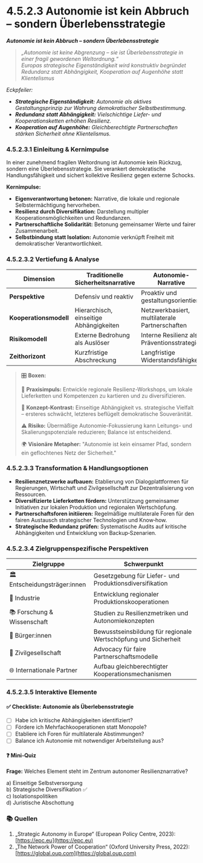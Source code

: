 # 4.5.2.3 Autonomie ist kein Abbruch – sondern Überlebensstrategie

_**Autonomie ist kein Abbruch – sondern Überlebensstrategie**_

> _„Autonomie ist keine Abgrenzung – sie ist Überlebensstrategie in einer fragil gewordenen Weltordnung.“_> \
> _Europas strategische Eigenständigkeit wird konstruktiv begründet_> \
> _Redundanz statt Abhängigkeit, Kooperation auf Augenhöhe statt Klientelismus_

_Eckpfeiler:_

* _**Strategische Eigenständigkeit:** Autonomie als aktives Gestaltungsprinzip zur Wahrung demokratischer Selbstbestimmung._
* _**Redundanz statt Abhängigkeit:** Vielschichtige Liefer- und Kooperationsketten erhöhen Resilienz._
* _**Kooperation auf Augenhöhe:** Gleichberechtigte Partnerschaften stärken Sicherheit ohne Klientelismus._

### 4.5.2.3.1 Einleitung & Kernimpulse

In einer zunehmend fragilen Weltordnung ist Autonomie kein Rückzug, sondern eine Überlebensstrategie. Sie verankert demokratische Handlungsfähigkeit und sichert kollektive Resilienz gegen externe Schocks.

**Kernimpulse:**

* **Eigenverantwortung betonen:** Narrative, die lokale und regionale Selbstermächtigung hervorheben.
* **Resilienz durch Diversifikation:** Darstellung multipler Kooperationsmöglichkeiten und Redundanzen.
* **Partnerschaftliche Solidarität:** Betonung gemeinsamer Werte und fairer Zusammenarbeit.
* **Selbstbindung statt Isolation:** Autonomie verknüpft Freiheit mit demokratischer Verantwortlichkeit.

### 4.5.2.3.2 Vertiefung & Analyse

| Dimension              | Traditionelle Sicherheitsnarrative      | Autonomie-Narrative                            |
| ---------------------- | --------------------------------------- | ---------------------------------------------- |
| **Perspektive**        | Defensiv und reaktiv                    | Proaktiv und gestaltungsorientiert             |
| **Kooperationsmodell** | Hierarchisch, einseitige Abhängigkeiten | Netzwerkbasiert, multilaterale Partnerschaften |
| **Risikomodell**       | Externe Bedrohung als Auslöser          | Interne Resilienz als Präventionsstrategie     |
| **Zeithorizont**       | Kurzfristige Abschreckung               | Langfristige Widerstandsfähigkeit              |

> 🎛️ **Boxen:**
>
> 📌 **Praxisimpuls:** Entwickle regionale Resilienz-Workshops, um lokale Lieferketten und Kompetenzen zu kartieren und zu diversifizieren.
>
> 🧠 **Konzept-Kontrast:** Einseitige Abhängigkeit vs. strategische Vielfalt – ersteres schwächt, letzteres beflügelt demokratische Souveränität.
>
> ⚠️ **Risiko:** Übermäßige Autonomie-Fokussierung kann Leitungs- und Skalierungspotenziale reduzieren; Balance ist entscheidend.
>
> 🌍 **Visionäre Metapher:** "Autonomie ist kein einsamer Pfad, sondern ein geflochtenes Netz der Sicherheit."

### 4.5.2.3.3 Transformation & Handlungsoptionen

* **Resilienznetzwerke aufbauen:** Etablierung von Dialogplattformen für Regierungen, Wirtschaft und Zivilgesellschaft zur Dezentralisierung von Ressourcen.
* **Diversifizierte Lieferketten fördern:** Unterstützung gemeinsamer Initiativen zur lokalen Produktion und regionalen Wertschöpfung.
* **Partnerschaftsforen initiieren:** Regelmäßige multilaterale Foren für den fairen Austausch strategischer Technologien und Know‑how.
* **Strategische Redundanz prüfen:** Systematische Audits auf kritische Abhängigkeiten und Entwicklung von Backup‑Szenarien.

### 4.5.2.3.4 Zielgruppenspezifische Perspektiven

| Zielgruppe                    | Schwerpunkt                                                    |
| ----------------------------- | -------------------------------------------------------------- |
| 🏛️ Entscheidungsträger:innen | Gesetzgebung für Liefer- und Produktionsdiversifikation        |
| 💼 Industrie                  | Entwicklung regionaler Produktionskooperationen                |
| 📚 Forschung & Wissenschaft   | Studien zu Resilienzmetriken und Autonomiekonzepten            |
| 🧍 Bürger:innen               | Bewusstseinsbildung für regionale Wertschöpfung und Sicherheit |
| 🤝 Zivilgesellschaft          | Advocacy für faire Partnerschaftsmodelle                       |
| 🌐 Internationale Partner     | Aufbau gleichberechtigter Kooperationsmechanismen              |

### 4.5.2.3.5 Interaktive Elemente

#### ✅ Checkliste: Autonomie als Überlebensstrategie

* [ ] Habe ich kritische Abhängigkeiten identifiziert?
* [ ] Fördere ich Mehrfachkooperationen statt Monopole?
* [ ] Etabliere ich Foren für multilaterale Abstimmungen?
* [ ] Balance ich Autonomie mit notwendiger Arbeitsteilung aus?

#### ❓ Mini-Quiz

**Frage:** Welches Element steht im Zentrum autonomer Resilienznarrative?

a) Einseitige Selbstversorgung\
b) Strategische Diversifikation ✅\
c) Isolationspolitiken\
d) Juristische Abschottung

### 📚 Quellen

1. „Strategic Autonomy in Europe“ (European Policy Centre, 2023): [https://epc.eu](https://epc.eu)
2. „The Network Power of Cooperation“ (Oxford University Press, 2022): [https://global.oup.com](https://global.oup.com)
